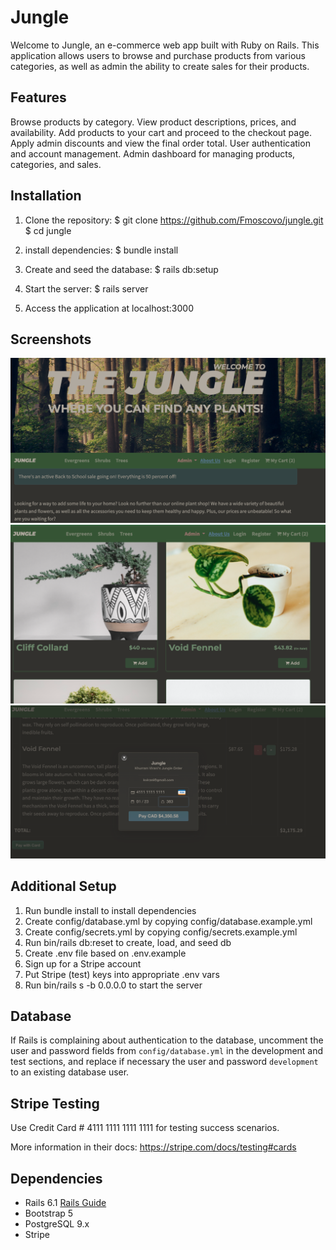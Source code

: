 # Jungle

Welcome to Jungle, an e-commerce web app built with Ruby on Rails. This application allows users to browse and purchase products from various categories, as well as admin the ability to create sales for their products.

## Features

Browse products by category.
View product descriptions, prices, and availability.
Add products to your cart and proceed to the checkout page.
Apply admin discounts and view the final order total.
User authentication and account management.
Admin dashboard for managing products, categories, and sales.

## Installation

1. Clone the repository:
   $ git clone https://github.com/Fmoscovo/jungle.git
   $ cd jungle

2. install dependencies: $ bundle install

3. Create and seed the database: $ rails db:setup

4. Start the server: $ rails server

5. Access the application at localhost:3000

## Screenshots

![ScreenShot](https://github.com/AlexWBroughton/Jungle/blob/master/docs/Screen%20Shot%202023-08-30%20at%2012.47.00%20PM.png)
![ScreenShot](https://github.com/AlexWBroughton/Jungle/blob/master/docs/Screen%20Shot%202023-08-30%20at%2012.47.19%20PM.png)
![ScreenShot](https://github.com/AlexWBroughton/Jungle/blob/master/docs/Screen%20Shot%202023-08-30%20at%2012.48.01%20PM.png)

## Additional Setup

1. Run bundle install to install dependencies
2. Create config/database.yml by copying config/database.example.yml
3. Create config/secrets.yml by copying config/secrets.example.yml
4. Run bin/rails db:reset to create, load, and seed db
5. Create .env file based on .env.example
6. Sign up for a Stripe account
7. Put Stripe (test) keys into appropriate .env vars
8. Run bin/rails s -b 0.0.0.0 to start the server

## Database

If Rails is complaining about authentication to the database, uncomment the user and password fields from `config/database.yml` in the development and test sections, and replace if necessary the user and password `development` to an existing database user.

## Stripe Testing

Use Credit Card # 4111 1111 1111 1111 for testing success scenarios.

More information in their docs: <https://stripe.com/docs/testing#cards>

## Dependencies

- Rails 6.1 [Rails Guide](http://guides.rubyonrails.org/v6.1/)
- Bootstrap 5
- PostgreSQL 9.x
- Stripe
